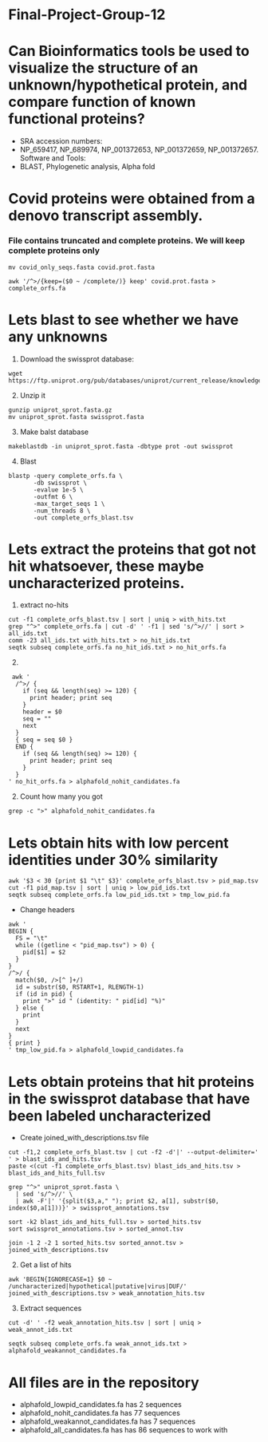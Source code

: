 # Final-Project-Group-12
# Can Bioinformatics tools be used to visualize the structure of an unknown/hypothetical protein, and compare function of known functional proteins?
- SRA accession numbers:
- NP_659417, NP_689974, NP_001372653, NP_001372659, NP_001372657.
Software and Tools:
- BLAST, Phylogenetic analysis, Alpha fold
# Covid proteins were obtained from a denovo transcript assembly.
### File contains truncated and complete proteins. We will keep complete proteins only
```
mv covid_only_seqs.fasta covid.prot.fasta
```

```
awk '/^>/{keep=($0 ~ /complete/)} keep' covid.prot.fasta > complete_orfs.fa
```

# Lets blast to see whether we have any unknowns
1. Download the swissprot database:
```
wget https://ftp.uniprot.org/pub/databases/uniprot/current_release/knowledgebase/complete/uniprot_sprot.fasta.gz
```
2. Unzip it
```
gunzip uniprot_sprot.fasta.gz
mv uniprot_sprot.fasta swissprot.fasta
```
3. Make balst database
```
makeblastdb -in uniprot_sprot.fasta -dbtype prot -out swissprot
```
4. Blast
```
blastp -query complete_orfs.fa \
       -db swissprot \
       -evalue 1e-5 \
       -outfmt 6 \
       -max_target_seqs 1 \
       -num_threads 8 \
       -out complete_orfs_blast.tsv
```

# Lets extract the proteins that got not hit whatsoever, these maybe uncharacterized proteins.
1. extract no-hits
```
cut -f1 complete_orfs_blast.tsv | sort | uniq > with_hits.txt
grep "^>" complete_orfs.fa | cut -d' ' -f1 | sed 's/^>//' | sort > all_ids.txt
comm -23 all_ids.txt with_hits.txt > no_hit_ids.txt
seqtk subseq complete_orfs.fa no_hit_ids.txt > no_hit_orfs.fa
```
2. 
```
 awk '
  /^>/ {
    if (seq && length(seq) >= 120) {
      print header; print seq
    }
    header = $0
    seq = ""
    next
  }
  { seq = seq $0 }
  END {
    if (seq && length(seq) >= 120) {
      print header; print seq
    }
  }
' no_hit_orfs.fa > alphafold_nohit_candidates.fa
```
2. Count how many you got
```
grep -c ">" alphafold_nohit_candidates.fa
```
# Lets obtain hits with low percent identities under 30% similarity

```
awk '$3 < 30 {print $1 "\t" $3}' complete_orfs_blast.tsv > pid_map.tsv
cut -f1 pid_map.tsv | sort | uniq > low_pid_ids.txt
seqtk subseq complete_orfs.fa low_pid_ids.txt > tmp_low_pid.fa
```
- Change headers
```
awk '
BEGIN {
  FS = "\t"
  while ((getline < "pid_map.tsv") > 0) {
    pid[$1] = $2
  }
}
/^>/ {
  match($0, />[^ ]+/)
  id = substr($0, RSTART+1, RLENGTH-1)
  if (id in pid) {
    print ">" id " (identity: " pid[id] "%)"
  } else {
    print
  }
  next
}
{ print }
' tmp_low_pid.fa > alphafold_lowpid_candidates.fa
```
# Lets obtain proteins that hit proteins in the swissprot database that have been labeled uncharacterized
- Create joined_with_descriptions.tsv file
```
cut -f1,2 complete_orfs_blast.tsv | cut -f2 -d'|' --output-delimiter=' ' > blast_ids_and_hits.tsv
paste <(cut -f1 complete_orfs_blast.tsv) blast_ids_and_hits.tsv > blast_ids_and_hits_full.tsv

grep "^>" uniprot_sprot.fasta \
  | sed 's/^>//' \
  | awk -F'|' '{split($3,a," "); print $2, a[1], substr($0, index($0,a[1]))}' > swissprot_annotations.tsv

sort -k2 blast_ids_and_hits_full.tsv > sorted_hits.tsv
sort swissprot_annotations.tsv > sorted_annot.tsv

join -1 2 -2 1 sorted_hits.tsv sorted_annot.tsv > joined_with_descriptions.tsv
```

2. Get a list of hits
```
awk 'BEGIN{IGNORECASE=1} $0 ~ /uncharacterized|hypothetical|putative|virus|DUF/' joined_with_descriptions.tsv > weak_annotation_hits.tsv
```
3. Extract sequences
```
cut -d' ' -f2 weak_annotation_hits.tsv | sort | uniq > weak_annot_ids.txt

seqtk subseq complete_orfs.fa weak_annot_ids.txt > alphafold_weakannot_candidates.fa
```

# All files are in the repository
- alphafold_lowpid_candidates.fa has 2 sequences
- alphafold_nohit_candidates.fa has 77 sequences
- alphafold_weakannot_candidates.fa has 7 sequences
- alphafold_all_candidates.fa has has 86 sequences to work with
